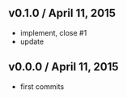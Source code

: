 

## v0.1.0 / April 11, 2015
- implement, close #1
- update

## v0.0.0 / April 11, 2015
- first commits